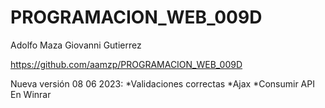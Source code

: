 # PROGRAMACION_WEB_009D 

Adolfo Maza
Giovanni Gutierrez

https://github.com/aamzp/PROGRAMACION_WEB_009D

Nueva versión 08 06 2023:
  *Validaciones correctas
  *Ajax
  *Consumir API
En Winrar
